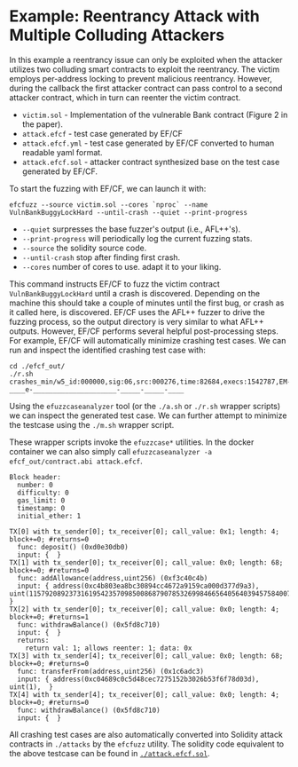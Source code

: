 # Example: Reentrancy Attack with Multiple Colluding Attackers

In this example a reentrancy issue can only be exploited when the attacker
utilizes two colluding smart contracts to exploit the reentrancy. The victim
employs per-address locking to prevent malicious reentrancy. However, during
the callback the first attacker contract can pass control to a second attacker
contract, which in turn can reenter the victim contract.

* `victim.sol` - Implementation of the vulnerable Bank contract (Figure 2 in
  the paper).
* `attack.efcf` - test case generated by EF/CF
* `attack.efcf.yml` - test case generated by EF/CF converted to human readable
  yaml format.
* `attack.efcf.sol` - attacker contract synthesized base on the test case
  generated by EF/CF.
 
 
To start the fuzzing with EF/CF, we can launch it with:
 
```
efcfuzz --source victim.sol --cores `nproc` --name VulnBankBuggyLockHard --until-crash --quiet --print-progress
``` 

* `--quiet` surpresses the base fuzzer's output (i.e., AFL++'s).
* `--print-progress` will periodically log the current fuzzing stats.
* `--source` the solidity source code.
* `--until-crash` stop after finding first crash.
* `--cores` number of cores to use. adapt it to your liking.

This command instructs EF/CF to fuzz the victim contract
`VulnBankBuggyLockHard` until a crash is discovered. Depending on the machine
this should take a couple of minutes until the first bug, or crash as it called
here, is discovered. EF/CF uses the AFL++ fuzzer to drive the fuzzing process,
so the output directory is very similar to what AFL++ outputs. However, EF/CF
performs several helpful post-processing steps. For example, EF/CF will
automatically minimize crashing test cases. We can run and inspect the
identified crashing test case with:

```
cd ./efcf_out/
./r.sh crashes_min/w5_id:000000,sig:06,src:000276,time:82684,execs:1542787,EM-____e-_____________________-_____-_____-____
```

Using the `efuzzcaseanalyzer` tool (or the `./a.sh` or `./r.sh` wrapper
scripts) we can inspect the generated test case. We can further attempt to
minimize the testcase using the `./m.sh` wrapper script.

These wrapper scripts invoke the `efuzzcase*` utilities. In the docker
container we can also simply call `efuzzcaseanalyzer -a efcf_out/contract.abi
attack.efcf`.

```
Block header:
  number: 0
  difficulty: 0
  gas_limit: 0
  timestamp: 0
  initial_ether: 1

TX[0] with tx_sender[0]; tx_receiver[0]; call_value: 0x1; length: 4; block+=0; #returns=0
  func: deposit() (0xd0e30db0)
  input: {  }
TX[1] with tx_sender[0]; tx_receiver[0]; call_value: 0x0; length: 68; block+=0; #returns=0
  func: addAllowance(address,uint256) (0xf3c40c4b)
  input: { address(0xc4b803ea8bc30894cc4672a9159ca000d377d9a3), uint(115792089237316195423570985008687907853269984665640564039457584007913129639929),  }
TX[2] with tx_sender[0]; tx_receiver[0]; call_value: 0x0; length: 4; block+=0; #returns=1
  func: withdrawBalance() (0x5fd8c710)
  input: {  }
  returns:
    return val: 1; allows reenter: 1; data: 0x
TX[3] with tx_sender[4]; tx_receiver[0]; call_value: 0x0; length: 68; block+=0; #returns=0
  func: transferFrom(address,uint256) (0x1c6adc3)
  input: { address(0xc04689c0c5d48cec7275152b3026b53f6f78d03d), uint(1),  }
TX[4] with tx_sender[4]; tx_receiver[0]; call_value: 0x0; length: 4; block+=0; #returns=0
  func: withdrawBalance() (0x5fd8c710)
  input: {  }
```

All crashing test cases are also automatically converted into Solidity attack contracts in
`./attacks` by the `efcfuzz` utility. The solidity code equivalent to the above
testcase can be found in <a href="./attack.efcf.sol">`./attack.efcf.sol`</a>.
